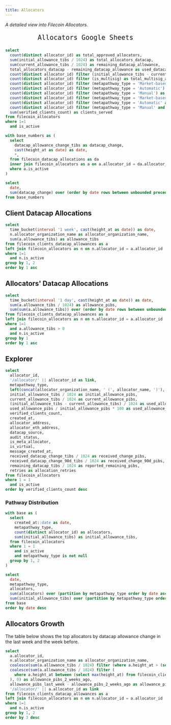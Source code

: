 ```yaml
---
title: Allocators
---
```


_A detailed view into Filecoin Allocators._

<BigLink href='https://docs.google.com/spreadsheets/d/1uixeylC3pTeOkKh0L2fGsd7YKuyaA6Hse_fhWrm1BIA'>
  <p style="font-size: 1.3rem; text-align: center; font-family: monospace;">Allocators Google Sheets</p>
</BigLink>

```sql allocators_stats
select
  count(distinct allocator_id) as total_approved_allocators,
  sum(initial_allowance_tibs / 1024) as total_allocators_datacap,
  sum(current_allowance_tibs / 1024) as remaining_datacap_allowance,
  total_allocators_datacap - remaining_datacap_allowance as used_datacap_allowance,
  count(distinct allocator_id) filter (initial_allowance_tibs - current_allowance_tibs > 2) as total_active_allocators,
  count(distinct allocator_id) filter (is_multisig) as total_multisig_allocators,
  count(distinct allocator_id) filter (metapathway_type = 'Market-based') as market_based_allocators,
  count(distinct allocator_id) filter (metapathway_type = 'Automatic') as automatic_allocators,
  count(distinct allocator_id) filter (metapathway_type = 'Manual') as manual_allocators,
  count(distinct allocator_id) filter (metapathway_type = 'Market-based' and initial_allowance_tibs - current_allowance_tibs > 2) as active_market_based_allocators,
  count(distinct allocator_id) filter (metapathway_type = 'Automatic' and initial_allowance_tibs - current_allowance_tibs > 2) as active_automatic_allocators,
  count(distinct allocator_id) filter (metapathway_type = 'Manual' and initial_allowance_tibs - current_allowance_tibs > 2) as active_manual_allocators,
  sum(verified_clients_count) as clients_served
from filecoin_allocators
where 1=1
  and is_active
```

<Grid cols=3>

<BigValue
  data={allocators_stats}
  value=total_allocators_datacap
  fmt="pibs"
/>

<BigValue
  data={allocators_stats}
  value=remaining_datacap_allowance
  fmt="pibs"
/>

<BigValue
  data={allocators_stats}
  value=used_datacap_allowance
  fmt="pibs"
/>

<BigValue
  data={allocators_stats}
  value=total_approved_allocators
/>

<BigValue
  data={allocators_stats}
  value=total_active_allocators
/>

<BigValue
  data={allocators_stats}
  value=clients_served
/>

<BigValue
  data={allocators_stats}
  value=manual_allocators
/>

<BigValue
  data={allocators_stats}
  value=market_based_allocators
/>

<BigValue
  data={allocators_stats}
  value=automatic_allocators
/>

<BigValue
  data={allocators_stats}
  value=active_manual_allocators
/>

<BigValue
  data={allocators_stats}
  value=active_market_based_allocators
/>

<BigValue
  data={allocators_stats}
  value=active_automatic_allocators
/>

</Grid>

```sql datacap_evolution
with base_numbers as (
  select
    datacap_allowance_change_tibs as datacap_change,
    cast(height_at as date) as date,
    *,
  from filecoin_datacap_allocations as da
  inner join filecoin_allocators as a on a.allocator_id = da.allocator_id
  where a.is_active
)

select
  date,
  sum(datacap_change) over (order by date rows between unbounded preceding and current row) as remaining_datacap_tibs
from base_numbers
```

<AreaChart
  data={datacap_evolution}
  x=date
  y=remaining_datacap_tibs
  handleMissing=connect
  emptySet=pass
  title="Allocated Unused Datacap"
  yAxisTitle="Allocated Unused Datacap (TiBs)"
/>

## Client Datacap Allocations

```sql allocations
select
  time_bucket(interval '1 week', cast(height_at as date)) as date,
  n.allocator_organization_name as allocator_organization_name,
  sum(a.allowance_tibs) as allowance_tibs
from filecoin_clients_datacap_allowances as a
left join filecoin_allocators as n on n.allocator_id = a.allocator_id
where 1=1
  and n.is_active
group by 1, 2
order by 1 asc
```

<BarChart
  data={allocations}
  x=date
  y=allowance_tibs
  series=allocator_organization_name
  emptySet=pass
/>

## Allocators' Datacap Allocations

```sql allocators_allowances
select
  time_bucket(interval '1 day', cast(height_at as date)) as date,
  sum(a.allowance_tibs / 1024) as allowance_pibs,
  sum(sum(a.allowance_tibs)) over (order by date rows between unbounded preceding and current row) / 1024 as cumulative_allowance_pibs
from filecoin_clients_datacap_allowances as a
left join filecoin_allocators as n on n.allocator_id = a.allocator_id
where 1=1
  and a.allowance_tibs > 0
  and n.is_active
group by 1
order by 1 asc
```

<LineChart
  data={allocators_allowances}
  x=date
  y=cumulative_allowance_pibs
  y2=allowance_pibs
  y2SeriesType=bar
  emptySet=pass
/>

## Explorer

```sql active_allocators
select
  allocator_id,
  '/allocator/' || allocator_id as link,
  metapathway_type,
  left(concat(allocator_organization_name, ' (', allocator_name, ')'), 60) as allocator,
  initial_allowance_tibs / 1024 as initial_allowance_pibs,
  current_allowance_tibs / 1024 as current_allowance_pibs,
  (initial_allowance_tibs - current_allowance_tibs) / 1024 as used_allowance_pibs,
  used_allowance_pibs / initial_allowance_pibs * 100 as used_allowance_percent,
  verified_clients_count,
  created_at,
  allocator_address,
  allocator_eth_address,
  datacap_source,
  audit_status,
  is_meta_allocator,
  is_virtual,
  message_created_at,
  received_datacap_change_tibs / 1024 as received_change_pibs,
  received_datacap_change_90d_tibs / 1024 as received_change_90d_pibs,
  remaining_datacap_tibs / 1024 as reported_remaining_pibs,
  retries as allocation_retries
from filecoin_allocators
where 1 = 1
  and is_active
order by verified_clients_count desc
```

<DataTable
  data={active_allocators}
  link=link
  search=true
  rows=20
  rowShading=true
  rowLines=false
  downloadable=true
/>


### Pathway Distribution

```sql pathway_distribution
with base as (
  select
    created_at::date as date,
    metapathway_type,
    count(distinct allocator_id) as allocators,
    sum(initial_allowance_tibs) as initial_allowance_tibs,
  from filecoin_allocators
  where 1 = 1
    and is_active
    and metapathway_type is not null
  group by 1, 2
)

select
  date,
  metapathway_type,
  allocators,
  sum(allocators) over (partition by metapathway_type order by date asc rows between unbounded preceding and current row) as total_allocators,
  sum(initial_allowance_tibs) over (partition by metapathway_type order by date asc rows between unbounded preceding and current row) as total_initial_allowance_tibs,
from base
order by date desc
```

<Grid cols=2>

<BarChart
  data={pathway_distribution}
  x=date
  y=allocators
  series=metapathway_type
  emptySet=pass
  title="New Allocators by Pathway"
/>

<AreaChart
  data={pathway_distribution}
  x=date
  y=total_initial_allowance_tibs
  series=metapathway_type
  emptySet=pass
  title="Total Initial Allowance by Pathway"
/>

</Grid>

## Allocators Growth

The table below shows the top allocators by datacap allowance change in the last week and the week before.

```sql top_allocators
select
  a.allocator_id,
  n.allocator_organization_name as allocator_organization_name,
  coalesce(sum(a.allowance_tibs / 1024) filter (where a.height_at > (select max(height_at) from filecoin_clients_datacap_allowances) - interval '1 week'), 0) as allowance_pibs_last_week,
  coalesce(sum(a.allowance_tibs / 1024) filter (
    where a.height_at between (select max(height_at) from filecoin_clients_datacap_allowances) - interval '2 weeks' and (select max(height_at) from filecoin_clients_datacap_allowances) - interval '1 week'
  ), 0) as allowance_pibs_2_weeks_ago,
  allowance_pibs_last_week - allowance_pibs_2_weeks_ago as allowance_pibs_weekly_change,
  '/allocator/' || a.allocator_id as link
from filecoin_clients_datacap_allowances as a
left join filecoin_allocators as n on n.allocator_id = a.allocator_id
where 1=1
  and n.is_active
group by 1, 2
order by 3 desc
```

<DataTable
  data={top_allocators}
  link=link
/>
